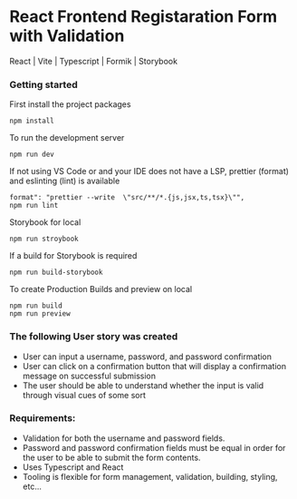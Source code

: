 # React Frontend Registaration Form with Validation

React | Vite | Typescript | Formik | Storybook

### Getting started

First install the project packages

```
npm install
```

To run the development server

```
npm run dev
```

If not using VS Code or and your IDE does not have a LSP,
prettier (format) and eslinting (lint) is available

```
format": "prettier --write  \"src/**/*.{js,jsx,ts,tsx}\"",
npm run lint
```

Storybook for local

```
npm run stroybook
```

If a build for Storybook is required

```
npm run build-storybook
```

To create Production Builds and preview on local

```
npm run build
npm run preview
```

### The following User story was created

- User can input a username, password, and password confirmation
- User can click on a confirmation button that will display a confirmation message on successful submission
- The user should be able to understand whether the input is valid through visual cues of some sort

### Requirements:

- Validation for both the username and password fields.
- Password and password confirmation fields must be equal in order for the user to be able to submit the form contents.
- Uses Typescript and React
- Tooling is flexible for form management, validation, building, styling, etc...

